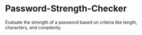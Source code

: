 # Password-Strength-Checker
Evaluate the strength of a password based on criteria like length, characters, and complexity.
